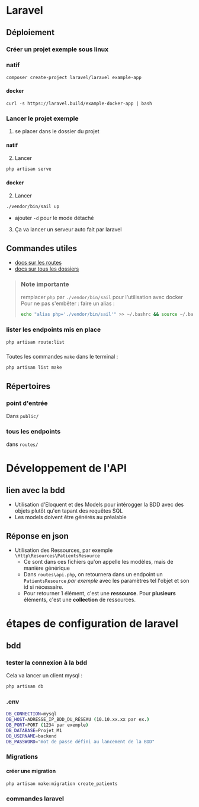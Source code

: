 # Laravel
## Déploiement

### Créer un projet exemple sous linux
### natif
```bash
composer create-project laravel/laravel example-app
```
#### docker
```
curl -s https://laravel.build/example-docker-app | bash
```
### Lancer le projet exemple
1. se placer dans le dossier du projet
#### natif
2. Lancer 
```bash
php artisan serve
```
#### docker
2. Lancer 
```bash
./vendor/bin/sail up
``` 
- ajouter `-d` pour le mode détaché
3. Ça va lancer un serveur auto fait par laravel


## Commandes utiles
- [docs sur les routes](https://laravel.com/docs/10.x/routing)
- [docs sur tous les dossiers](https://laravel.com/docs/10.x/structure#introduction)


> ### Note importante
> remplacer `php` par `./vendor/bin/sail` pour l'utilisation avec docker
> Pour ne pas s'embêter : faire un alias : 
> ```bash
> echo "alias php='./vendor/bin/sail'" >> ~/.bashrc && source ~/.bashrc
> ```
### lister les endpoints mis en place
```bash
php artisan route:list
```
###
Toutes les commandes `make` dans le terminal :
```bash
php artisan list make
```

## Répertoires
### point d'entrée
Dans `public/`
### tous les endpoints
dans `routes/`
# Développement de l'API
## lien avec la bdd
- Utilisation d'Eloquent et des Models pour intérogger la BDD avec des objets plutôt qu'en tapant des requêtes SQL
- Les models doivent être générés au préalable
## Réponse en json
- Utilisation des Ressources, par exemple `\Http\Resources\PatientsResource`
  - Ce sont dans ces fichiers qu'on appelle les modèles, mais de manière générique
  - Dans `routes\api.php`, on retournera dans un endpoint un `PatientsResource` *par exemple* avec les paramètres tel l'objet et son id si nécessaire.
  - Pour retourner 1 élément, c'est une **ressource**. Pour **plusieurs** éléments, c'est une **collection** de ressources.

# étapes de configuration de laravel
## bdd
### tester la connexion à la bdd
Cela va lancer un client mysql :
```bash
php artisan db
```
### .env
```sh
DB_CONNECTION=mysql
DB_HOST=ADRESSE_IP_BDD_DU_RÉSEAU (10.10.xx.xx par ex.)
DB_PORT=PORT (1234 par exemple)
DB_DATABASE=Projet_M1
DB_USERNAME=backend
DB_PASSWORD="mot de passe défini au lancement de la BDD"
```
### Migrations
#### créer une migration
```bash
php artisan make:migration create_patients
```


### commandes laravel

